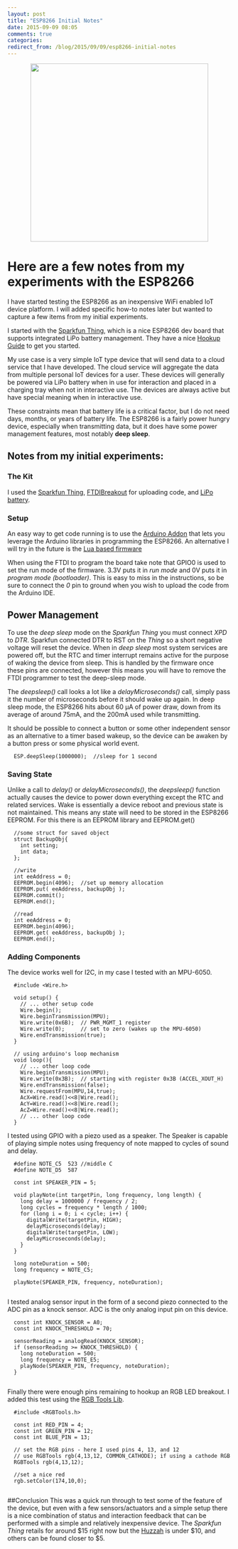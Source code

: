 ```yaml
---
layout: post
title: "ESP8266 Initial Notes"
date: 2015-09-09 08:05
comments: true
categories:
redirect_from: /blog/2015/09/09/esp8266-initial-notes
---
```


<img src="//s3.amazonaws.com/rwx-blog/sparkfun_thing.jpg"  style="height: 400px; display: block; margin: auto;">

# Here are a few notes from my experiments with the ESP8266
I have started testing  the ESP8266 as an inexpensive WiFi enabled IoT device platform. I will added specific how-to notes later but wanted to capture a few items from my initial experiments.

I started with the <a href="https://www.sparkfun.com/products/13231" target="_blank">Sparkfun Thing</a>, which is a nice ESP8266 dev board that supports integrated LiPo battery management. They have a nice <a href="//learn.sparkfun.com/tutorials/esp8266-thing-hookup-guide" target="_blank">Hookup Guide</a> to get you started.

My use case is a very simple IoT type device that will send data to a cloud service that I have developed. The cloud service will aggregate the data from multiple personal IoT devices for a user. These devices will generally be powered via LiPo battery when in use for interaction and placed in a charging tray when not in interactive use. The devices are always active but have special meaning when in interactive use.

These constraints mean that battery life is a critical factor, but I do not need days, months, or years of battery life. The ESP8266 is a fairly power hungry device, especially when transmitting data, but it does have some power management features, most notably **deep sleep**.

## Notes from my initial experiments:

### The Kit
I used the <a href="//www.sparkfun.com/products/13231" target="_blank">Sparkfun Thing</a>, <a href="//www.sparkfun.com/products/9873" target="_blank">FTDIBreakout</a> for uploading code, and  <a href="//www.sparkfun.com/products/10718" target="_blank">LiPo battery</a>.

### Setup
An easy way to get code running is to use the <a href="//learn.sparkfun.com/tutorials/esp8266-thing-hookup-guide/installing-the-esp8266-arduino-addon" target="_blank">Arduino Addon</a> that lets you leverage the Arduino libraries in programming the ESP8266. An alternative I will try in the future is the  <a href="//github.com/nodemcu/nodemcu-firmware" target="_blank">Lua based firmware</a>

When using the FTDI to program the board take note that GPIO0 is used to set the run mode of the firmware. 3.3V puts it in *run mode* and 0V puts it in *program mode (bootloader)*. This is easy to miss in the instructions, so be sure to connect the *0* pin to ground when you wish to upload the code from the Arduino IDE.

## Power Management
To use the *deep sleep* mode on the *Sparkfun Thing* you must connect *XPD* to *DTR*. Sparkfun connected DTR to RST on the *Thing* so a short negative voltage will reset the device. When in *deep sleep* most system services are powered off, but the RTC and timer interrupt remains active for the purpose of waking the device from sleep. This is handled by the firmware once these pins are connected, however this means you will have to remove the FTDI programmer to test the deep-sleep mode.

The *deepsleep()* call looks a lot like a *delayMicroseconds()* call, simply pass it the number of microseconds before it should wake up again. In deep sleep mode, the ESP8266 hits about 60 µA of power draw, down from its average of around 75mA, and the 200mA used while transmitting. 

It should be possible to connect a button or some other independent sensor as an alternative to a timer based wakeup, so the device can be awaken by a button press or some physical world event.

```
  ESP.deepSleep(1000000);  //sleep for 1 second
```

### Saving State
Unlike a call to *delay()* or *delayMicroseconds()*, the *deepsleep()* function actually causes the device to power down everything except the RTC and related services. Wake is essentially a device reboot and previous state is not maintained. This means any state will need to be stored in the ESP8266 EEPROM. For this there is an EEPROM library and EEPROM.get()

```
  //some struct for saved object
  struct BackupObj{
    int setting;
    int data;
  };

  //write
  int eeAddress = 0;
  EEPROM.begin(4096);  //set up memory allocation
  EEPROM.put( eeAddress, backupObj );
  EEPROM.commit();
  EEPROM.end();

  //read
  int eeAddress = 0; 
  EEPROM.begin(4096);
  EEPROM.get( eeAddress, backupObj );
  EEPROM.end();
```

### Adding Components

The device works well for I2C, in my case I tested with an MPU-6050.

```
  #include <Wire.h>

  void setup() {
    // ... other setup code
    Wire.begin();
    Wire.beginTransmission(MPU);
    Wire.write(0x6B);  // PWR_MGMT_1 register
    Wire.write(0);     // set to zero (wakes up the MPU-6050)
    Wire.endTransmission(true);
  }

  // using arduino's loop mechanism
  void loop(){
    // ... other loop code
    Wire.beginTransmission(MPU);
    Wire.write(0x3B);  // starting with register 0x3B (ACCEL_XOUT_H)
    Wire.endTransmission(false);
    Wire.requestFrom(MPU,14,true); 
    AcX=Wire.read()<<8|Wire.read();     
    AcY=Wire.read()<<8|Wire.read();  
    AcZ=Wire.read()<<8|Wire.read(); 
    // ... other loop code
  }
```

I tested using GPIO with a piezo used as a speaker. The Speaker is capable of playing simple notes using frequency of note mapped to cycles of sound and delay.

```
  #define NOTE_C5  523 //middle C
  #define NOTE_D5  587

  const int SPEAKER_PIN = 5;
  
  void playNote(int targetPin, long frequency, long length) {
    long delay = 1000000 / frequency / 2; 
    long cycles = frequency * length / 1000; 
    for (long i = 0; i < cycle; i++) { 
      digitalWrite(targetPin, HIGH); 
      delayMicroseconds(delay); 
      digitalWrite(targetPin, LOW); 
      delayMicroseconds(delay);
    } 
  }

  long noteDuration = 500;
  long frequency = NOTE_C5;

  playNote(SPEAKER_PIN, frequency, noteDuration);
  
```

I  tested  analog sensor input in the form of a second piezo connected to the ADC pin as a knock sensor. ADC is the only analog input pin on this device.

```
  const int KNOCK_SENSOR = A0;
  const int KNOCK_THRESHOLD = 70;

  sensorReading = analogRead(KNOCK_SENSOR); 
  if (sensorReading >= KNOCK_THRESHOLD) {
    long noteDuration = 500;
    long frequency = NOTE_E5;
    playNode(SPEAKER_PIN, frequency, noteDuration); 
  }
  
```

Finally there were enough pins remaining to hookup an RGB LED breakout. I added this test using the  <a href="//github.com/joushx/Arduino-RGB-Tools" target="_blank">RGB Tools Lib</a>. 

```
  #include <RGBTools.h>

  const int RED_PIN = 4; 
  const int GREEN_PIN = 12; 
  const int BLUE_PIN = 13;

  // set the RGB pins - here I used pins 4, 13, and 12
  // use RGBTools rgb(4,13,12, COMMON_CATHODE); if using a cathode RGB
  RGBTools rgb(4,13,12); 

  //set a nice red
  rgb.setColor(174,10,0);
  

```

##Conclusion
This was a quick run through to test some of the feature of the device, but even with a few sensors/actuators and a simple setup there is a nice combination of status and interaction feedback that can be performed with a simple and relatively inexpensive device. The *Sparkfun Thing* retails for around $15 right now but the <a href="//learn.adafruit.com/adafruit-huzzah-esp8266-breakout/overview" target="_blank">Huzzah</a> is under $10, and others can be found closer to $5.
